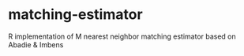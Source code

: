 # matching-estimator
R implementation of M nearest neighbor matching estimator based on Abadie &amp; Imbens 
